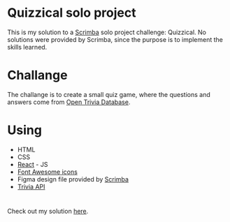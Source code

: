 # Quizzical solo project
This is my solution to a [Scrimba](https://scrimba.com/allcourses) solo project challenge: Quizzical. No solutions were provided by Scrimba, since the purpose is to implement the skills learned.

# Challange
The challange is to create a small quiz game, where the questions and answers come from [Open Trivia Database](https://opentdb.com/api_config.php). 

# Using
* HTML
* CSS
* [React](https://reactjs.org/) - JS
* [Font Awesome icons](https://fontawesome.com/icons)
* Figma design file provided by [Scrimba](https://scrimba.com/allcourses)
* [Trivia API](https://opentdb.com/api_config.php)

#
Check out my solution [here](https://profound-cajeta-98c021.netlify.app).
